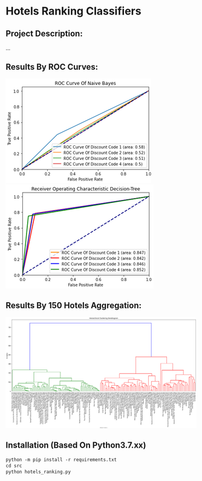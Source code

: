 # Hotels Ranking Classifiers

## Project Description:
 ...

## Results By ROC Curves:
![Gaussian Naive Bayes](https://github.com/Adlerules12/hotels_ranking/blob/main/images/GaussianNB_ROC.png)
![Decision Tree](https://github.com/Adlerules12/hotels_ranking/blob/main/images/DT_ROC.png)

## Results By 150 Hotels Aggregation:
![Decision Tree](https://github.com/Adlerules12/hotels_ranking/blob/main/images/AGG.png)

## Installation (Based On Python3.7.xx)

```
python -m pip install -r requirements.txt
cd src
python hotels_ranking.py
```
